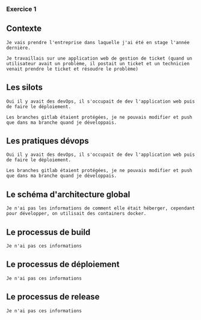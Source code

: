 ### Exercice 1

## Contexte
```
Je vais prendre l'entreprise dans laquelle j'ai été en stage l'année dernière.

Je travaillais sur une application web de gestion de ticket (quand un utilisateur avait un problème, il postait un ticket et un technicien venait prendre le ticket et résoudre le problème)

```


## Les silots
```
Oui il y avait des devOps, il s'occupait de dev l'application web puis de faire le déploiement.

Les branches gitlab étaient protégées, je ne pouvais modifier et push que dans ma branche quand je développais. 

```

## Les pratiques dévops
```
Oui il y avait des devOps, il s'occupait de dev l'application web puis de faire le déploiement.

Les branches gitlab étaient protégées, je ne pouvais modifier et push que dans ma branche quand je développais.

```

## Le schéma d'architecture global
```
Je n'ai pas les informations de comment elle était héberger, cependant pour développer, on utilisait des containers docker.

```

## Le processus de build
```
Je n'ai pas ces informations 

```

## Le processus de déploiement
```
Je n'ai pas ces informations

```

## Le processus de release
```
Je n'ai pas ces informations

```